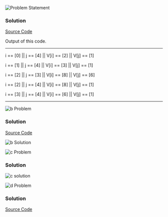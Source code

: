 ![Problem Statement](https://github.com/cpp-rakesh/Algorithms/blob/master/Chapter_2_Getting_Started/Problems/2-4/repo/problem.png)

### Solution
[Source Code](https://github.com/cpp-rakesh/Algorithms/blob/master/Chapter_2_Getting_Started/Problems/2-4/repo/a.cpp)

Output of this code.

 --------------------------------------------------
 
 i == [0] || j == [4] || V[i] == [2] || V[j] == [1]
 
 i == [1] || j == [4] || V[i] == [3] || V[j] == [1]
 
 i == [2] || j == [3] || V[i] == [8] || V[j] == [6]
 
 i == [2] || j == [4] || V[i] == [8] || V[j] == [1]
 
 i == [3] || j == [4] || V[i] == [6] || V[j] == [1]
 
 --------------------------------------------------


![b Problem](https://github.com/cpp-rakesh/Algorithms/blob/master/Chapter_2_Getting_Started/Problems/2-4/repo/b_problem.png)
### Solution
[Source Code](https://github.com/cpp-rakesh/Algorithms/blob/master/Chapter_2_Getting_Started/Problems/2-4/repo/b.cpp)

![b Solution](https://github.com/cpp-rakesh/Algorithms/blob/master/Chapter_2_Getting_Started/Problems/2-4/repo/b.png)

![c Problem](https://github.com/cpp-rakesh/Algorithms/blob/master/Chapter_2_Getting_Started/Problems/2-4/repo/c_problem.png)
### Solution
![c solution](https://github.com/cpp-rakesh/Algorithms/blob/master/Chapter_2_Getting_Started/Problems/2-4/repo/c.png)

![d Problem](https://github.com/cpp-rakesh/Algorithms/blob/master/Chapter_2_Getting_Started/Problems/2-4/repo/d_problem.png)
### Solution
[Source Code](https://github.com/cpp-rakesh/Algorithms/blob/master/Chapter_2_Getting_Started/Problems/2-4/repo/d.cpp)



